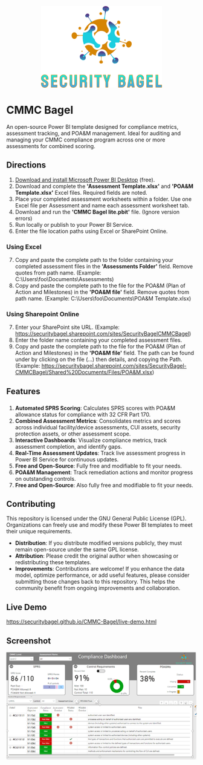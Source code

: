 <p align="center">
  <img src="https://github.com/SecurityBagel/SecurityBagel/blob/main/SecurityBagel.png"/>
</p>

# CMMC Bagel
An open-source Power BI template designed for compliance metrics, assessment tracking, and POA&M management. Ideal for auditing and managing your CMMC compliance program across one or more assessments for combined scoring.

## Directions
1. [Download and install Microsoft Power BI Desktop](https://powerbi.microsoft.com/en-us/desktop/) (free).
2. Download and complete the **'Assessment Template.xlsx'** and **'POA&M Template.xlsx'** Excel files. Required fields are noted.
3. Place your completed assessment worksheets within a folder. Use one Excel file per Assessment and name each assessment worksheet tab.
4. Download and run the **'CMMC Bagel lite.pbit'** file. (Ignore version errors)
5. Run locally or publish to your Power BI Service.
6. Enter the file location paths using Excel or SharePoint Online. 
### Using Excel
7. Copy and paste the complete path to the folder containing your completed assessment files in the **'Assessments Folder'** field. Remove quotes from path name. (Example: C:\Users\foo\Documents\Assessments)
8. Copy and paste the complete path to the file for the POA&M (Plan of Action and Milestones) in the **'POA&M file'** field. Remove quotes from path name. (Example: C:\Users\foo\Documents\POA&M Template.xlsx)
### Using Sharepoint Online
7. Enter your SharePoint site URL. (Example: https://securitybagel.sharepoint.com/sites/SecurityBagelCMMCBagel)
8. Enter the folder name containing your completed assessment files.
9. Copy and paste the complete path to the file for the POA&M (Plan of Action and Milestones) in the **'POA&M file'** field. The path can be found under by clicking on the file (...) then details, and copying the Path.  (Example: https://securitybagel.sharepoint.com/sites/SecurityBagel-CMMCBagel/Shared%20Documents/Files/POA&M.xlsx)


## Features
### 
1. **Automated SPRS Scoring**: Calculates SPRS scores with POA&M allowance status for compliance with 32 CFR Part 170.
2. **Combined Assessment Metrics**: Consolidates metrics and scores across individual facility/device assessments, CUI assets, security protection assets, or other assessment scope.
3. **Interactive Dashboards**: Visualize compliance metrics, track assessment completion, and identify gaps.
4. **Real-Time Assessment Updates**: Track live assessment progress in Power BI Service for continuous updates.
5. **Free and Open-Source**: Fully free and modifiable to fit your needs.
6. **POA&M Management**: Track remediation actions and monitor progress on outstanding controls.
7. **Free and Open-Source**: Also fully free and modifiable to fit your needs.

## Contributing
This repository is licensed under the GNU General Public License (GPL).
Organizations can freely use and modify these Power BI templates to meet their unique requirements.
- **Distribution**: If you distribute modified versions publicly, they must remain open-source under the same GPL license.
- **Attribution**: Please credit the original author when showcasing or redistributing these templates.
- **Improvements**: Contributions are welcome! If you enhance the data model, optimize performance, or add useful features, please consider submitting those changes back to this repository. This helps the community benefit from ongoing improvements and collaboration.

## Live Demo
https://securitybagel.github.io/CMMC-Bagel/live-demo.html

## Screenshot
![CMMC Bagel Lite](https://github.com/SecurityBagel/CMMC-Bagel/blob/main/Images/CMMC%20Bagel%20Lite.png)

